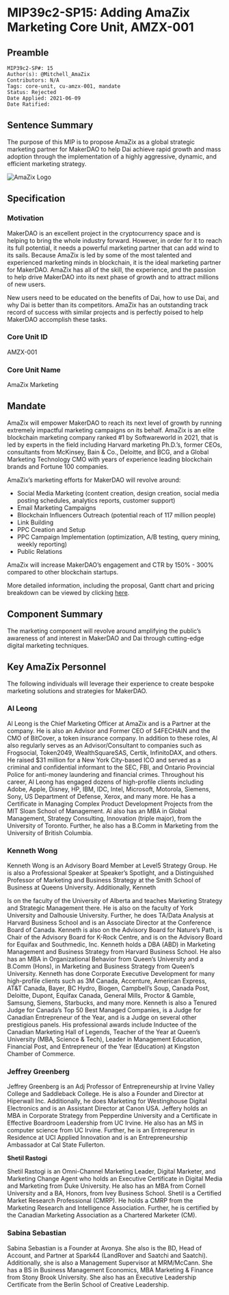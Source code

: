 # MIP39c2-SP15: Adding AmaZix Marketing Core Unit, AMZX-001

## Preamble

```
MIP39c2-SP#: 15
Author(s): @Mitchell_AmaZix
Contributors: N/A
Tags: core-unit, cu-amzx-001, mandate
Status: Rejected
Date Applied: 2021-06-09
Date Ratified:
```

## Sentence Summary

The purpose of this MIP is to propose AmaZix as a global strategic marketing partner for MakerDAO to help Dai achieve rapid growth and mass adoption through the implementation of a highly aggressive, dynamic, and efficient marketing strategy.

![AmaZix Logo](https://github.com/makerdao/mips/blob/master/MIP39/MIP39c2-Subproposals/supporting_materials/MIP39c2-SP15/AmaZix_logo.png)

## Specification

### Motivation

MakerDAO is an excellent project in the cryptocurrency space and is helping to bring the whole industry forward. However, in order for it to reach its full potential, it needs a powerful marketing partner that can add wind to its sails. Because AmaZix is led by some of the most talented and experienced marketing minds in blockchain, it is the ideal marketing partner for MakerDAO. AmaZix has all of the skill, the experience, and the passion to help drive MakerDAO into its next phase of growth and to attract millions of new users.

New users need to be educated on the benefits of Dai, how to use Dai, and why Dai is better than its competitors. AmaZix has an outstanding track record of success with similar projects and is perfectly poised to help MakerDAO accomplish these tasks.
### Core Unit ID

AMZX-001

### Core Unit Name

AmaZix Marketing

## Mandate

AmaZix will empower MakerDAO to reach its next level of growth by running extremely impactful marketing campaigns on its behalf. AmaZix is an elite blockchain marketing company ranked #1 by Softwareworld in 2021, that is led by experts in the field including Harvard marketing Ph.D.’s, former CEOs, consultants from McKinsey, Bain & Co., Deloitte, and BCG, and a Global Marketing Technology CMO with years of experience leading blockchain brands and Fortune 100 companies.

AmaZix’s marketing efforts for MakerDAO will revolve around:

* Social Media Marketing (content creation, design creation, social media posting schedules, analytics reports, customer support)
* Email Marketing Campaigns
* Blockchain Influencers Outreach (potential reach of 117 million people)
* Link Building
* PPC Creation and Setup
* PPC Campaign Implementation (optimization, A/B testing, query mining, weekly reporting)
* Public Relations

AmaZix will increase MakerDAO’s engagement and CTR by 150% - 300% compared to other blockchain startups.

More detailed information, including the proposal, Gantt chart and pricing breakdown can be viewed by clicking [here](https://drive.google.com/drive/folders/1hIGZo8lweps0nLd4ILOVy2Q-UaswB1tS?usp=sharing).

## Component Summary

The marketing component will revolve around amplifying the public’s awareness of and interest in MakerDAO and Dai through cutting-edge digital marketing techniques.

## Key AmaZix Personnel

The following individuals will leverage their experience to create bespoke marketing solutions and strategies for MakerDAO.

### Al Leong

Al Leong is the Chief Marketing Officer at AmaZix and is a Partner at the company. He is also an Advisor and Former CEO of S4FECHAIN and the CMO of BitCover, a token insurance company. In addition to these roles, Al also regularly serves as an Advisor/Consultant to companies such as Frogsocial, Token2049, WealthSquareSAS, Certik, InfinitoDAX, and others. He raised $31 million for a New York City-based ICO and served as a criminal and confidential informant to the SEC, FBI, and Ontario Provincial Police for anti-money laundering and financial crimes. Throughout his career, Al Leong has engaged dozens of high-profile clients including Adobe, Apple, Disney, HP, IBM, IDC, Intel, Microsoft, Motorola, Siemens, Sony, US Department of Defense, Xerox, and many more. He has a Certificate in Managing Complex Product Development Projects from the MIT Sloan School of Management. Al also has an MBA in Global Management, Strategy Consulting, Innovation (triple major), from the University of Toronto. Further, he also has a B.Comm in Marketing from the University of British Columbia.

### Kenneth Wong

Kenneth Wong is an Advisory Board Member at Level5 Strategy Group. He is also a Professional Speaker at Speaker’s Spotlight, and a Distinguished Professor of Marketing and Business Strategy at the Smith School of Business at Queens University. Additionally, Kenneth

Is on the faculty of the University of Alberta and teaches Marketing Strategy and Strategic Management there. He is also on the faculty of York University and Dalhousie University. Further, he does TA/Data Analysis at Harvard Business School and is an Associate Director at the Conference Board of Canada. Kenneth is also on the Advisory Board for Nature’s Path, is Chair of the Advisory Board for K-Rock Centre, and is on the Advisory Board for Equifax and Southmedic, Inc. Kenneth holds a DBA (ABD) in Marketing Management and Business Strategy from Harvard Business School. He also has an MBA in Organizational Behavior from Queen’s University and a B.Comm (Hons), in Marketing and Business Strategy from Queen’s University. Kenneth has done Corporate Executive Development for many high-profile clients such as 3M Canada, Accenture, American Express, AT&T Canada, Bayer, BC Hydro, Biogen, Campbell’s Soup, Canada Post, Deloitte, Dupont, Equifax Canada, General Mills, Proctor & Gamble, Samsung, Siemens, Starbucks, and many more. Kenneth is also a Tenured Judge for Canada’s Top 50 Best Managed Companies, is a Judge for Canadian Entrepreneur of the Year, and is a Judge on several other prestigious panels. His professional awards include Inductee of the Canadian Marketing Hall of Legends, Teacher of the Year at Queen’s University (MBA, Science & Tech), Leader in Management Education, Financial Post, and Entrepreneur of the Year (Education) at Kingston Chamber of Commerce.

### Jeffrey Greenberg

Jeffrey Greenberg is an Adj Professor of Entrepreneurship at Irvine Valley College and Saddleback College. He is also a Founder and Director at Hiperwall Inc. Additionally, he does Marketing for Westinghouse Digital Electronics and is an Assistant Director at Canon USA. Jeffery holds an MBA in Corporate Strategy from Pepperdine University and a Certificate in Effective Boardroom Leadership from UC Irvine. He also has an MS in computer science from UC Irvine. Further, he is an Entrepreneur in Residence at UCI Applied Innovation and is an Entrepreneurship Ambassador at Cal State Fullerton.

**Shetil Rastogi**

Shetil Rastogi is an Omni-Channel Marketing Leader, Digital Marketer, and Marketing Change Agent who holds an Executive Certificate in Digital Media and Marketing from Duke University. He also has an MBA from Cornell University and a BA, Honors, from Ivey Business School. Shetil is a Certified Market Research Professional (CMRP). He holds a CMRP from the Marketing Research and Intelligence Association. Further, he is certified by the Canadian Marketing Association as a Chartered Marketer (CM).

### Sabina Sebastian

Sabina Sebastian is a Founder at Avonya. She also is the BD, Head of Account, and Partner at Spark44 (LandRover and Saatchi and Saatchi). Additionally, she is also a Management Supervisor at MRM/McCann. She has a BS in Business Management Economics, MBA Marketing & Finance from Stony Brook University. She also has an Executive Leadership Certificate from the Berlin School of Creative Leadership.
